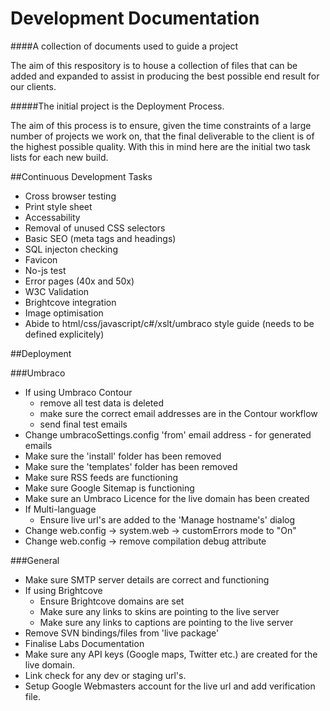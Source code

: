 Development Documentation
=========================

####A collection of documents used to guide a project

The aim of this respository is to house a collection of files that can be added and expanded to assist in producing the best possible end result for our clients. 

#####The initial project is the Deployment Process.

The aim of this process is to ensure, given the time constraints of a large number of projects we work on, that the final deliverable to the client is of the highest possible quality. 
With this in mind here are the initial two task lists for each new build. 

##Continuous Development Tasks

- Cross browser testing
- Print style sheet
- Accessability
- Removal of unused CSS selectors
- Basic SEO (meta tags and headings)
- SQL injecton checking
- Favicon
- No-js test
- Error pages (40x and 50x)
- W3C Validation
- Brightcove integration
- Image optimisation
- Abide to html/css/javascript/c#/xslt/umbraco style guide (needs to be defined explicitely)

##Deployment

###Umbraco
- If using Umbraco Contour 
  - remove all test data is deleted
  - make sure the correct email addresses are in the Contour workflow
  - send final test emails
- Change umbracoSettings.config 'from' email address - for generated emails
- Make sure the 'install' folder has been removed
- Make sure the 'templates' folder has been removed
- Make sure RSS feeds are functioning
- Make sure Google Sitemap is functioning
- Make sure an Umbraco Licence for the live domain has been created
- If Multi-language
  - Ensure live url's are added to the 'Manage hostname's' dialog
- Change web.config -> system.web -> customErrors mode to "On"
- Change web.config -> remove compilation debug attribute

###General
- Make sure SMTP server details are correct and functioning
- If using Brightcove
  - Ensure Brightcove domains are set
  - Make sure any links to skins are pointing to the live server
  - Make sure any links to captions are pointing to the live server
- Remove SVN bindings/files from 'live package'
- Finalise Labs Documentation
- Make sure any API keys (Google maps, Twitter etc.) are created for the live domain.
- Link check for any dev or staging url's.
- Setup Google Webmasters account for the live url and add verification file.
